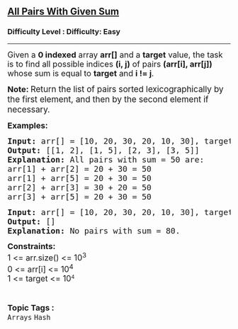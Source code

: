 <h2><a href="https://www.geeksforgeeks.org/problems/find-all-pairs-with-given-sum/1">All Pairs With Given Sum</a></h2><h3>Difficulty Level : Difficulty: Easy</h3><hr><div class="problems_problem_content__Xm_eO"><p><span style="font-size: 18px;">Given a <strong>0 indexed</strong> array <strong>arr[]</strong> and a <strong>target</strong> value, the task is to find all possible indices <strong>(i, j)</strong> of pairs <strong>(arr[i], arr[j])</strong> whose sum is equal to <strong>target</strong> and <strong>i != j</strong>.</span></p>
<p><span style="font-size: 18px;"><strong>Note:&nbsp;</strong></span><span style="font-size: 14pt;">Return the list of pairs sorted lexicographically by the first element, and then by the second element if necessary.</span></p>
<p><strong style="font-size: 18px;">Examples:</strong></p>
<pre><span style="font-size: 18px;"><strong>Input: </strong></span><span style="font-size: 18px;">arr[] = [10, 20, 30, 20, 10, 30], target = 50 </span><span style="font-size: 18px;">
<strong>Output: </strong>[[1, 2], [1, 5], [2, 3], [3, 5]]<strong>
Explanation: </strong></span><span style="font-size: 18px;">All pairs with sum = 50 are:<br></span><span style="font-size: 18px;">arr[1] + arr[2] = 20 + 30 = 50 </span><br><span style="font-size: 18px;">arr[1] + arr[5] = 20 + 30 = 50 </span><br><span style="font-size: 18px;">arr[2] + arr[3] = 30 + 20 = 50 </span><br><span style="font-size: 18px;">arr[3] + arr[5] = 20 + 30 = 50</span></pre>
<pre><span style="font-size: 18px;"><strong>Input: </strong></span><span style="font-size: 18px;">arr[] = [10, 20, 30, 20, 10, 30], target = 80 </span><span style="font-size: 18px;">
<strong>Output: </strong>[]<strong>
Explanation: </strong></span><span style="font-size: 18px;">No pairs with sum = 80.</span></pre>
<p><span style="font-size: 18px;"><strong>Constraints:<br></strong>1 &lt;= arr.size() &lt;= 10<sup>3</sup><strong><br></strong></span><span style="font-size: 18px;">0 &lt;= arr[i] </span><span style="font-size: 18px;">&lt;= 10<sup>4<br></sup></span><span style="font-size: 18px;">1 &lt;= target &lt;= 10</span><sup>4</sup></p></div><br><p><span style=font-size:18px><strong>Topic Tags : </strong><br><code>Arrays</code>&nbsp;<code>Hash</code>&nbsp;